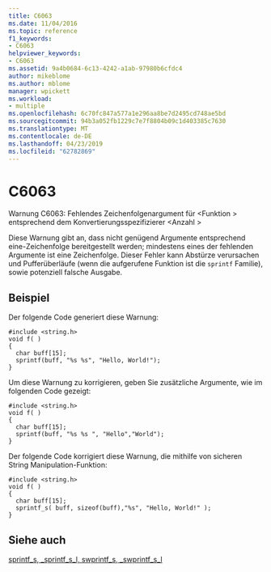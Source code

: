 ```yaml
---
title: C6063
ms.date: 11/04/2016
ms.topic: reference
f1_keywords:
- C6063
helpviewer_keywords:
- C6063
ms.assetid: 9a4b0684-6c13-4242-a1ab-97980b6cfdc4
author: mikeblome
ms.author: mblome
manager: wpickett
ms.workload:
- multiple
ms.openlocfilehash: 6c70fc847a577a1e296aa8be7d2495cd748ae5bd
ms.sourcegitcommit: 94b3a052fb1229c7e7f8804b09c1d403385c7630
ms.translationtype: MT
ms.contentlocale: de-DE
ms.lasthandoff: 04/23/2019
ms.locfileid: "62782869"
---
```

# <a name="c6063"></a>C6063
Warnung C6063: Fehlendes Zeichenfolgenargument für \<Funktion > entsprechend dem Konvertierungsspezifizierer \<Anzahl >

 Diese Warnung gibt an, dass nicht genügend Argumente entsprechend eine-Zeichenfolge bereitgestellt werden; mindestens eines der fehlenden Argumente ist eine Zeichenfolge. Dieser Fehler kann Abstürze verursachen und Pufferüberläufe (wenn die aufgerufene Funktion ist die `sprintf` Familie), sowie potenziell falsche Ausgabe.

## <a name="example"></a>Beispiel
 Der folgende Code generiert diese Warnung:

```
#include <string.h>
void f( )
{
  char buff[15];
  sprintf(buff, "%s %s", "Hello, World!");
}
```

 Um diese Warnung zu korrigieren, geben Sie zusätzliche Argumente, wie im folgenden Code gezeigt:

```
#include <string.h>
void f( )
{
  char buff[15];
  sprintf(buff, "%s %s ", "Hello","World");
}
```

 Der folgende Code korrigiert diese Warnung, die mithilfe von sicheren String Manipulation-Funktion:

```
#include <string.h>
void f( )
{
  char buff[15];
  sprintf_s( buff, sizeof(buff),"%s", "Hello, World!" );
}
```

## <a name="see-also"></a>Siehe auch
 [sprintf_s, _sprintf_s_l, swprintf_s, _swprintf_s_l](/cpp/c-runtime-library/reference/sprintf-s-sprintf-s-l-swprintf-s-swprintf-s-l)